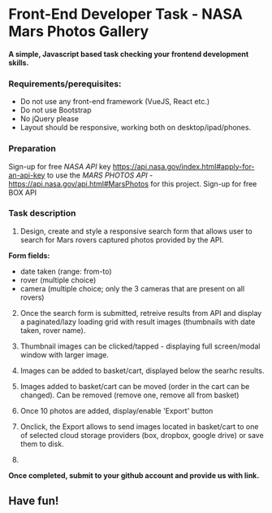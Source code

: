 # Front-End Developer Task -  NASA Mars Photos Gallery

**A simple, Javascript based task checking your frontend development skills.** 



### Requirements/perequisites:
* Do not use any front-end framework (VueJS, React etc.)
* Do not use Bootstrap
* No jQuery please
* Layout should be responsive, working both on desktop/ipad/phones.



### Preparation
Sign-up for free *NASA API* key https://api.nasa.gov/index.html#apply-for-an-api-key
to use the *MARS PHOTOS API* - https://api.nasa.gov/api.html#MarsPhotos for this project.
Sign-up for free BOX API




### Task description
1. Design, create and style a responsive search form that allows user to search for Mars rovers captured photos provided by the API.

**Form fields:**
* date taken (range: from-to)
* rover (multiple choice)
* camera (multiple choice; only the 3 cameras that are present on all rovers)


2. Once the search form is submitted, retreive results from API and display a paginated/lazy loading grid with result images (thumbnails with date taken, rover name).

3. Thumbnail images can be clicked/tapped - displaying full screen/modal window with larger image.

4. Images can be added to basket/cart, displayed below the searhc results.

5. Images added to basket/cart can be moved (order in the cart can be changed). Can be removed (remove one, remove all from basket)

6. Once 10 photos are added, display/enable 'Export' button

7. Onclick, the Export allows to send images located in basket/cart to one of selected cloud storage providers (box, dropbox, google drive) or save them to disk.

8. 


**Once completed, submit to your github account and provide us with link.**

## Have fun!
